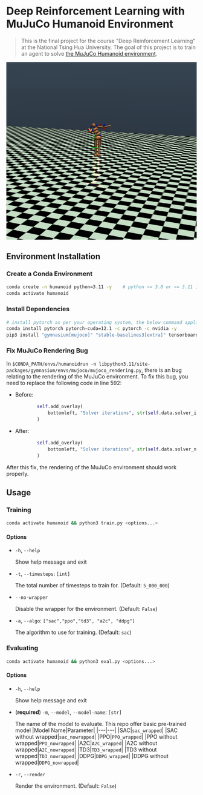 # Deep Reinforcement Learning with MuJuCo Humanoid Environment

> This is the final project for the course "Deep Reinforcement Learning" at the National Tsing Hua University.
> The goal of this project is to train an agent to solve [the MuJuCo Humanoid environment](https://gymnasium.farama.org/main/environments/mujoco/humanoid/).

![The image of result in render mode](./Walk-Away.png)

## Environment Installation

### Create a Conda Environment

```bash
conda create -n humanoid python=3.11 -y    # python >= 3.8 or <= 3.11 is required
conda activate humanoid
```

### Install Dependencies

```bash
# install pytorch as per your operating system, the below command applies to Linux
conda install pytorch pytorch-cuda=12.1 -c pytorch -c nvidia -y
pip3 install "gymnasium[mujoco]" "stable-baselines3[extra]" tensorboard numpy
```

### Fix MuJuCo Rendering Bug

In `$CONDA_PATH/envs/humanoidrun -n libpython3.11/site-packages/gymnasium/envs/mujoco/mujoco_rendering.py`, there is an bug relating to the rendering of the MuJuCo environment.
To fix this bug, you need to replace the following code in line 592:

- Before:

    ```python
            self.add_overlay(
                bottomleft, "Solver iterations", str(self.data.solver_iter + 1)
            )
    ```

- After:

    ```python
            self.add_overlay(
                bottomleft, "Solver iterations", str(self.data.solver_niter + 1)
            )
    ```

After this fix, the rendering of the MuJuCo environment should work properly.

## Usage

### Training

```bash
conda activate humanoid && python3 train.py <options...>
```

#### Options

- `-h`, `--help`

    Show help message and exit

- `-t`, `--timesteps`: `[int]`

    The total number of timesteps to train for. (Default: `5_000_000`)

- `--no-wrapper`

    Disable the wrapper for the environment. (Default: `False`)

- `-a`, `--algo`: `["sac","ppo","td3", "a2c", "ddpg"]`

    The algorithm to use for training. (Default: `sac`)

### Evaluating

```bash
conda activate humanoid && python3 eval.py <options...>
```

#### Options

- `-h`, `--help`

    Show help message and exit

- (**required**) `-m`, `--model`, `--model-name`: `[str]`

    The name of the model to evaluate.
    This repo offer basic pre-trained model
    |Model Name|Parameter|
    |---|---|
    |SAC|`sac_wrapped`|
    |SAC without wrapped|`sac_nowrapped`|
    |PPO|`PPO_wrapped`|
    |PPO without wrapped|`PPO_nowrapped`|
    |A2C|`A2C_wrapped`|
    |A2C without wrapped|`A2C_nowrapped`|
    |TD3|`TD3_wrapped`|
    |TD3 without wrapped|`TD3_nowrapped`|
    |DDPG|`DDPG_wrapped`|
    |DDPG without wrapped|`DDPG_nowrapped`|

- `-r`, `--render`

     Render the environment. (Default: `False`)

